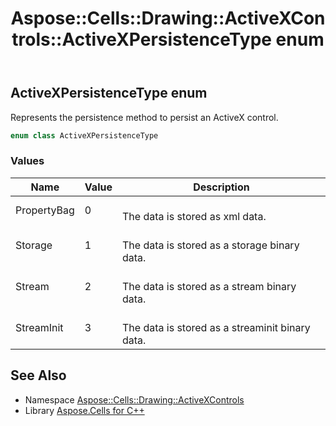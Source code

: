 ﻿---
title: Aspose::Cells::Drawing::ActiveXControls::ActiveXPersistenceType enum
linktitle: ActiveXPersistenceType
second_title: Aspose.Cells for C++ API Reference
description: 'Aspose::Cells::Drawing::ActiveXControls::ActiveXPersistenceType enum. Represents the persistence method to persist an ActiveX control in C++.'
type: docs
weight: 1500
url: /cpp/aspose.cells.drawing.activexcontrols/activexpersistencetype/
---
## ActiveXPersistenceType enum


Represents the persistence method to persist an ActiveX control.

```cpp
enum class ActiveXPersistenceType
```

### Values

| Name | Value | Description |
| --- | --- | --- |
| PropertyBag | 0 | <br>The data is stored as xml data. |
| Storage | 1 | <br>The data is stored as a storage binary data. |
| Stream | 2 | <br>The data is stored as a stream binary data. |
| StreamInit | 3 | <br>The data is stored as a streaminit binary data. |

## See Also

* Namespace [Aspose::Cells::Drawing::ActiveXControls](../)
* Library [Aspose.Cells for C++](../../)
